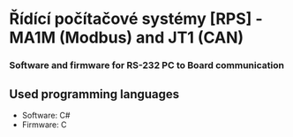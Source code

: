 # Řídící počítačové systémy [RPS] - MA1M (Modbus) and JT1 (CAN)
### Software and firmware for RS-232 PC to Board communication

## Used programming languages
* Software: C#
* Firmware: C